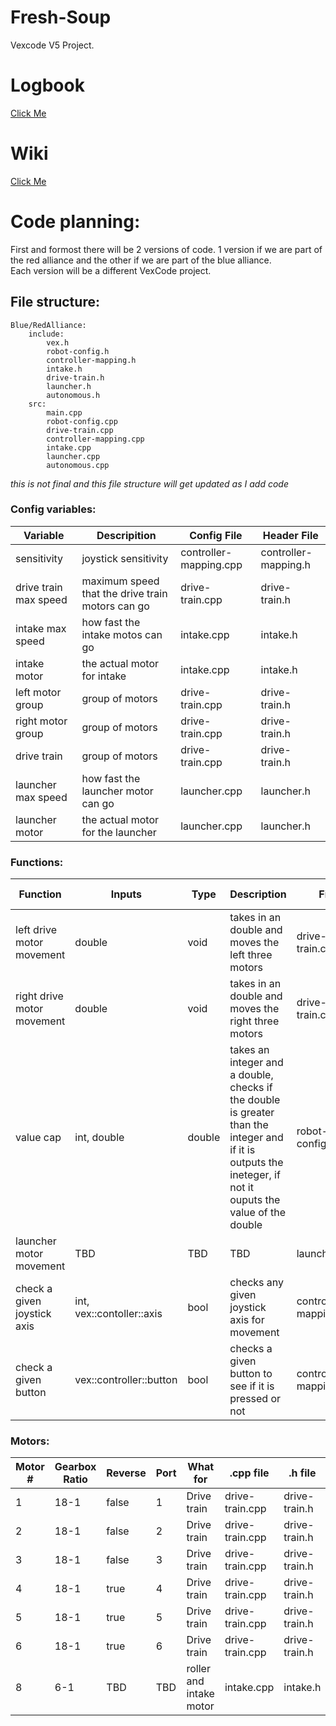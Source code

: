# Fresh-Soup
Vexcode V5 Project.

# Logbook

[Click Me](https://singhzing-kid1.github.io/Fresh-Soup/)

# Wiki

[Click Me](https://github.com/Singhzing-kid1/Fresh-Soup/wiki)


# Code planning:

First and formost there will be 2 versions of code. 1 version if we are part of the red alliance and the other if we are part of the blue alliance.  
Each version will be a different VexCode project.  

## File structure:

```
Blue/RedAlliance:  
    include:  
        vex.h  
        robot-config.h  
        controller-mapping.h  
        intake.h
        drive-train.h
        launcher.h
        autonomous.h  
    src:  
        main.cpp  
        robot-config.cpp  
        drive-train.cpp  
        controller-mapping.cpp  
        intake.cpp
        launcher.cpp
        autonomous.cpp
```

*this is not final and this file structure will get updated as I add code*

### Config variables:

|Variable|Descripition|Config File|Header File|
|-------------|-------------|-------------|-------------|
|sensitivity|joystick sensitivity|controller-mapping.cpp|controller-mapping.h|
|drive train max speed|maximum speed that the drive train motors can go|drive-train.cpp|drive-train.h|
|intake max speed|how fast the intake motos can go|intake.cpp|intake.h|
|intake motor|the actual motor for intake|intake.cpp|intake.h|
|left motor group|group of motors|drive-train.cpp|drive-train.h|
|right motor group|group of motors|drive-train.cpp|drive-train.h|
|drive train|group of motors|drive-train.cpp|drive-train.h|
|launcher max speed|how fast the launcher motor can go|launcher.cpp|launcher.h|
|launcher motor|the actual motor for the launcher|launcher.cpp|launcher.h|

### Functions:

|Function|Inputs|Type|Description|File|Header File|  
|-------------|-------------|-------------|-------------|-------------|-------------|
|left drive motor movement|double|void|takes in an double and moves the left three motors|drive-train.cpp|drive-train.h|
|right drive motor movement|double|void|takes in an double and moves the right three motors|drive-train.cpp|drive-train.h|
|value cap|int, double|double|takes an integer and a double, checks if the double is greater than the integer and if it is outputs the ineteger, if not it ouputs the value of the double|robot-config.cpp|robot-config.h|
|launcher motor movement|TBD|TBD|TBD|launcher.cpp|launcher.h|
|check a given joystick axis|int, vex::contoller::axis|bool|checks any given joystick axis for movement|controller-mapping.cpp|controller-mapping.h|
|check a given button|vex::controller::button|bool|checks a given button to see if it is pressed or not|controller-mapping.cpp|controller-mapping.h|

### Motors:

|Motor #|Gearbox Ratio|Reverse|Port|What for|.cpp file|.h file|
|----------|----------|----------|---------|----------|----------|----------|
|1|18-1|false|1|Drive train|drive-train.cpp|drive-train.h|
|2|18-1|false|2|Drive train|drive-train.cpp|drive-train.h|
|3|18-1|false|3|Drive train|drive-train.cpp|drive-train.h|
|4|18-1|true|4|Drive train|drive-train.cpp|drive-train.h|
|5|18-1|true|5|Drive train|drive-train.cpp|drive-train.h|
|6|18-1|true|6|Drive train|drive-train.cpp|drive-train.h|
|8|6-1|TBD|TBD|roller and intake motor|intake.cpp|intake.h|

